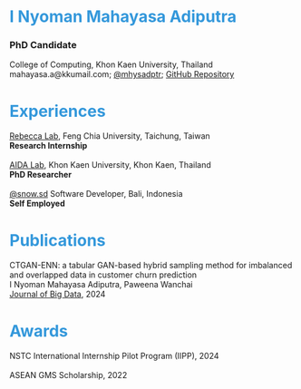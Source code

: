 # <span style="color:#3498db">I Nyoman Mahayasa Adiputra</span>
<h3>PhD Candidate</h3>
College of Computing, Khon Kaen University, Thailand<br>
mahayasa.a@kkumail.com; <a href="https://twitter.com/mhysadptr">@mhysadptr</a>; <a href="https://github.com/mahayasa/">GitHub Repository</a>

# <span style="color:#3498db">Experiences</span>
<a href="https://rebeccacasalibro.wixsite.com/rebeccalab">Rebecca Lab</a>, Feng Chia University, Taichung, Taiwan<br>**Research Internship**<br><br>
<a href="https://computing.kku.ac.th/en/aidalab">AIDA Lab</a>, Khon Kaen University, Khon Kaen, Thailand<br>**PhD Researcher**<br><br>
<a href="https://instagram.com/snow.sd/">@snow.sd</a> Software Developer, Bali, Indonesia<br>**Self Employed**<br>

# <span style="color:#3498db">Publications</span>
CTGAN-ENN: a tabular GAN-based hybrid sampling method for imbalanced and overlapped data in customer churn prediction<br>
I Nyoman Mahayasa Adiputra, Paweena Wanchai<br>
<a href="https://link.springer.com/article/10.1186/s40537-024-00982-x">Journal of Big Data</a>, 2024

# <span style="color:#3498db">Awards</span>
NSTC International Internship Pilot Program (IIPP), 2024<br><br>
ASEAN GMS Scholarship, 2022<br>

